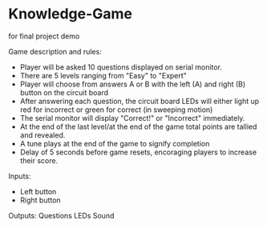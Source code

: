 # Knowledge-Game
for final project demo

Game description and rules: 
- Player will be asked 10 questions displayed on serial monitor. 
- There are 5 levels ranging from "Easy" to "Expert"
- Player will choose from answers A or B with the left (A) and right (B) button on the circuit board
- After answering each question, the circuit board LEDs will either light up red for incorrect or green for correct (in sweeping motion)
- The serial monitor will display "Correct!" or "Incorrect" immediately.
- At the end of the last level/at the end of the game total points are tallied and revealed.
- A tune plays at the end of the game to signify completion
- Delay of 5 seconds before game resets, encoraging players to increase their score.

Inputs:
- Left button 
- Right button

Outputs:
Questions
LEDs
Sound
